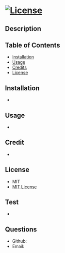 #            [![License](https://img.shields.io/badge/License-MIT-yellow.svg)](https://shields.io/) 
## Description


## Table of Contents
- [Installation](#installation)
- [Usage](#usage)
- [Credits](#credits)
- [License](#license)

## Installation
* 

## Usage
* 

## Credit
* 

## License 
* MIT
* <a href="https://opensource.org/licenses/MIT"> MIT License </a>

## Test
* 

## Questions
* Github: 
* Email: 
     